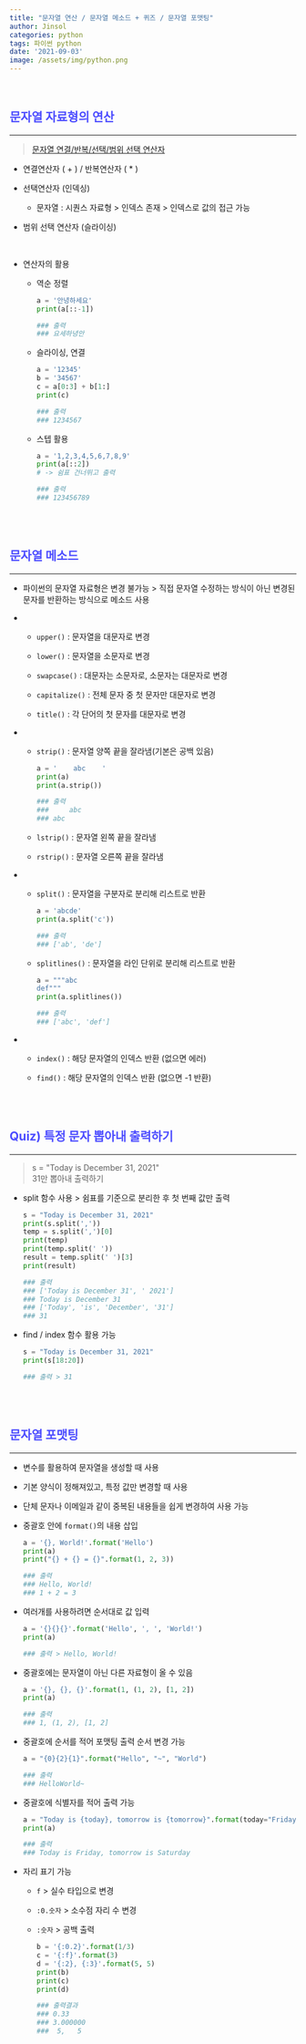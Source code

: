 ```yaml
---
title: "문자열 연산 / 문자열 메소드 + 퀴즈 / 문자열 포맷팅"
author: Jinsol
categories: python
tags: 파이썬 python
date: '2021-09-03'
image: /assets/img/python.png
---
```


<br>

## <span style="color:#4d4dff">문자열 자료형의 연산</span>
<hr>

> [문자열 연결/반복/선택/범위 선택 연산자](https://losuif.github.io/2021/08/30/python04.html)

- 연결연산자 ( + ) / 반복연산자 ( * )

- 선택연산자 (인덱싱)
    - 문자열 : 시퀀스 자료형 > 인덱스 존재 > 인덱스로 값의 접근 가능

- 범위 선택 연산자 (슬라이싱)
<br>

- 연산자의 활용

    - 역순 정렬

        ```python
        a = '안녕하세요'
        print(a[::-1])

        ### 출력
        ### 요세하녕안
        ```

    - 슬라이싱, 연결

        ```python
        a = '12345'
        b = '34567'
        c = a[0:3] + b[1:]
        print(c)

        ### 출력
        ### 1234567
        ```

    - 스텝 활용

        ```python
        a = '1,2,3,4,5,6,7,8,9'
        print(a[::2])
        # -> 쉼표 건너뛰고 출력

        ### 출력
        ### 123456789
        ```

<br><br>

## <span style="color:#4d4dff">문자열 메소드</span>
<hr>

- 파이썬의 문자열 자료형은 변경 불가능 > 직접 문자열 수정하는 방식이 아닌 변경된 문자를 반환하는 방식으로 메소드 사용

-   - `upper()` : 문자열을 대문자로 변경

    - `lower()` : 문자열을 소문자로 변경

    - `swapcase()` : 대문자는 소문자로, 소문자는 대문자로 변경

    - `capitalize()` : 전체 문자 중 첫 문자만 대문자로 변경

    - `title()` : 각 단어의 첫 문자를 대문자로 변경

-   - `strip()` : 문자열 양쪽 끝을 잘라냄(기본은 공백 있음)

        ```python
        a = '    abc    '
        print(a)
        print(a.strip())

        ### 출력
        ###     abc    
        ### abc
        ```

    - `lstrip()` : 문자열 왼쪽 끝을 잘라냄

    - `rstrip()` : 문자열 오른쪽 끝을 잘라냄

-   - `split()` : 문자열을 구분자로 분리해 리스트로 반환

        ```python
        a = 'abcde'
        print(a.split('c'))

        ### 출력
        ### ['ab', 'de']
        ```

    - `splitlines()` : 문자열을 라인 단위로 분리해 리스트로 반환

        ```python
        a = """abc
        def"""
        print(a.splitlines())

        ### 출력
        ### ['abc', 'def']
        ```

-   - `index()` : 해당 문자열의 인덱스 반환 (없으면 에러)

    - `find()` : 해당 문자열의 인덱스 반환 (없으면 -1 반환)

<br><br>

## <span style="color:#4d4dff">Quiz) 특정 문자 뽑아내 출력하기</span>
<hr>

> s = "Today is December 31, 2021"<br> 31만 뽑아내 출력하기

- split 함수 사용 > 쉼표를 기준으로 분리한 후 첫 번째 값만 출력

    ```python
    s = "Today is December 31, 2021"
    print(s.split(','))
    temp = s.split(',')[0]
    print(temp)
    print(temp.split(' '))
    result = temp.split(' ')[3]
    print(result)

    ### 출력
    ### ['Today is December 31', ' 2021']
    ### Today is December 31
    ### ['Today', 'is', 'December', '31']
    ### 31
    ```

- find / index 함수 활용 가능

    ```python
    s = "Today is December 31, 2021"
    print(s[18:20])

    ### 출력 > 31
    ```

<br><br>

## <span style="color:#4d4dff">문자열 포맷팅</span>
<hr>

- 변수를 활용하여 문자열을 생성할 때 사용

- 기본 양식이 정해져있고, 특정 값만 변경할 때 사용

- 단체 문자나 이메일과 같이 중복된 내용들을 쉽게 변경하여 사용 가능

- 중괄호 안에 `format()`의 내용 삽입

    ```python
    a = '{}, World!'.format('Hello')
    print(a)
    print("{} + {} = {}".format(1, 2, 3))

    ### 출력
    ### Hello, World!
    ### 1 + 2 = 3
    ```

- 여러개를 사용하려면 순서대로 값 입력

    ```python
    a = '{}{}{}'.format('Hello', ', ', 'World!')
    print(a)

    ### 출력 > Hello, World!
    ```

- 중괄호에는 문자열이 아닌 다른 자료형이 올 수 있음

    ```python
    a = '{}, {}, {}'.format(1, (1, 2), [1, 2])
    print(a)

    ### 출력
    ### 1, (1, 2), [1, 2]
    ```

- 중괄호에 순서를 적어 포맷팅 출력 순서 변경 가능

    ```python
    a = "{0}{2}{1}".format("Hello", "~", "World")

    ### 출력
    ### HelloWorld~
    ```

- 중괄호에 식별자를 적어 출력 가능

    ```python
    a = "Today is {today}, tomorrow is {tomorrow}".format(today="Friday", tomorrow="Saturday")
    print(a)

    ### 출력
    ### Today is Friday, tomorrow is Saturday
    ```

- 자리 표기 가능

    - `f` > 실수 타입으로 변경

    - `:0.숫자` > 소수점 자리 수 변경

    - `:숫자` > 공백 출력 

        ```python
        b = '{:0.2}'.format(1/3)
        c = '{:f}'.format(3)
        d = '{:2}, {:3}'.format(5, 5)
        print(b)
        print(c)
        print(d)

        ### 출력결과
        ### 0.33
        ### 3.000000
        ###  5,   5
        ```
